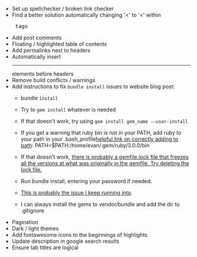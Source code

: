 - Set up spellchecker / broken link checker
- Find a better solution automatically changing '<' to '&lt;' within <pre> tags
- Add post comments
- Floating / highlighted table of contents
- Add permalinks next to headers
- Automatically insert <hr> elements before headers
- Remove build conflicts / warnings
- Add instructions to fix `bundle install` issues to website blog post:
    - bundle `install`
    - Try to `gem install` whatever is needed
    - If that doesn't work, try using `gem install gem_name --user-install`
    - If you get a warning that ruby bin is not in your PATH, add ruby to your path in your .bash_profile[helpful link on correctly adding to path](https://unix.stackexchange.com/questions/26047/how-to-correctly-add-a-path-to-path):
        PATH=$PATH:/home/evan/.gem/ruby/3.0.0/bin

    - If that doesn't work, [there is probably a gemfile.lock file that freezes all the versions at what was originally in the gemfile. Try deleting the lock file.](https://talk.jekyllrb.com/t/bundler-could-not-find-compatible-versions-for-gem-jekyll/6275/3)
    - Run bundle install, entering your password if needed.

    - [This is probably the issue I keep running into](https://stackoverflow.com/a/42844361/13569456). 
    - I can always install the gems to vendor/bundle and add the dir to .gitignore
- Pagination
- Dark / light themes
- Add fontawesome icons to the beginnings of highlights
- Update description in google search results
- Ensure tab titles are logical